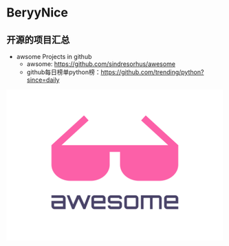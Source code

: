 #  BeryyNice

## 开源的项目汇总

* awsome Projects in github
  * awsome: https://github.com/sindresorhus/awesome    
  * github每日榜单python榜：https://github.com/trending/python?since=daily

![awsome project](./pics/awsome.svg)
